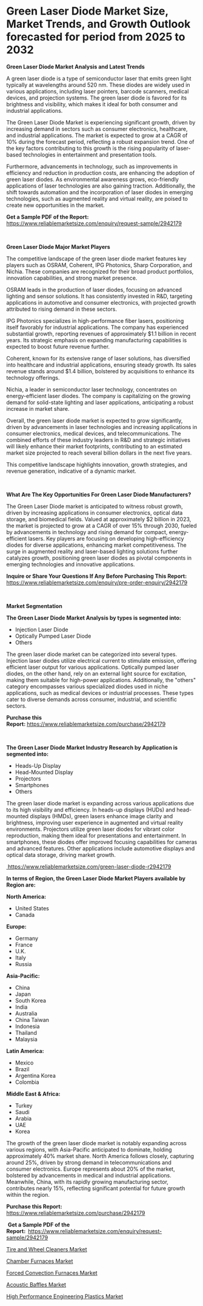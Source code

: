 <p><h1>Green Laser Diode Market Size, Market Trends, and Growth Outlook forecasted for period from 2025 to 2032</h1></p><p><strong>Green Laser Diode Market Analysis and Latest Trends</strong></p>
<p><p>A green laser diode is a type of semiconductor laser that emits green light typically at wavelengths around 520 nm. These diodes are widely used in various applications, including laser pointers, barcode scanners, medical devices, and projection systems. The green laser diode is favored for its brightness and visibility, which makes it ideal for both consumer and industrial applications.</p><p>The Green Laser Diode Market is experiencing significant growth, driven by increasing demand in sectors such as consumer electronics, healthcare, and industrial applications. The market is expected to grow at a CAGR of 10% during the forecast period, reflecting a robust expansion trend. One of the key factors contributing to this growth is the rising popularity of laser-based technologies in entertainment and presentation tools.</p><p>Furthermore, advancements in technology, such as improvements in efficiency and reduction in production costs, are enhancing the adoption of green laser diodes. As environmental awareness grows, eco-friendly applications of laser technologies are also gaining traction. Additionally, the shift towards automation and the incorporation of laser diodes in emerging technologies, such as augmented reality and virtual reality, are poised to create new opportunities in the market.</p></p>
<p><strong>Get a Sample PDF of the Report:&nbsp;</strong> <a href="https://www.reliablemarketsize.com/enquiry/request-sample/2942179?utm_campaign=1832&utm_medium=2&utm_source=Github&utm_content=ia&utm_term=15032025&utm_id=green-laser-diode">https://www.reliablemarketsize.com/enquiry/request-sample/2942179</a></p>
<p>&nbsp;</p>
<p><strong>Green Laser Diode Major Market Players</strong></p>
<p><p>The competitive landscape of the green laser diode market features key players such as OSRAM, Coherent, IPG Photonics, Sharp Corporation, and Nichia. These companies are recognized for their broad product portfolios, innovation capabilities, and strong market presence.</p><p>OSRAM leads in the production of laser diodes, focusing on advanced lighting and sensor solutions. It has consistently invested in R&D, targeting applications in automotive and consumer electronics, with projected growth attributed to rising demand in these sectors.</p><p>IPG Photonics specializes in high-performance fiber lasers, positioning itself favorably for industrial applications. The company has experienced substantial growth, reporting revenues of approximately $1.1 billion in recent years. Its strategic emphasis on expanding manufacturing capabilities is expected to boost future revenue further.</p><p>Coherent, known for its extensive range of laser solutions, has diversified into healthcare and industrial applications, ensuring steady growth. Its sales revenue stands around $1.4 billion, bolstered by acquisitions to enhance its technology offerings.</p><p>Nichia, a leader in semiconductor laser technology, concentrates on energy-efficient laser diodes. The company is capitalizing on the growing demand for solid-state lighting and laser applications, anticipating a robust increase in market share. </p><p>Overall, the green laser diode market is expected to grow significantly, driven by advancements in laser technologies and increasing applications in consumer electronics, medical devices, and telecommunications. The combined efforts of these industry leaders in R&D and strategic initiatives will likely enhance their market footprints, contributing to an estimated market size projected to reach several billion dollars in the next five years. </p><p>This competitive landscape highlights innovation, growth strategies, and revenue generation, indicative of a dynamic market.</p></p>
<p>&nbsp;</p>
<p><strong>What Are The Key Opportunities For Green Laser Diode Manufacturers?</strong></p>
<p><p>The Green Laser Diode market is anticipated to witness robust growth, driven by increasing applications in consumer electronics, optical data storage, and biomedical fields. Valued at approximately $2 billion in 2023, the market is projected to grow at a CAGR of over 15% through 2030, fueled by advancements in technology and rising demand for compact, energy-efficient lasers. Key players are focusing on developing high-efficiency diodes for diverse applications, enhancing market competitiveness. The surge in augmented reality and laser-based lighting solutions further catalyzes growth, positioning green laser diodes as pivotal components in emerging technologies and innovative applications.</p></p>
<p><strong>Inquire or Share Your Questions If Any Before Purchasing This Report:</strong> <a href="https://www.reliablemarketsize.com/enquiry/pre-order-enquiry/2942179?utm_campaign=1832&utm_medium=2&utm_source=Github&utm_content=ia&utm_term=15032025&utm_id=green-laser-diode">https://www.reliablemarketsize.com/enquiry/pre-order-enquiry/2942179</a></p>
<p>&nbsp;</p>
<p><strong>Market Segmentation</strong></p>
<p><strong>The Green Laser Diode Market Analysis by types is segmented into:</strong></p>
<p><ul><li>Injection Laser Diode</li><li>Optically Pumped Laser Diode</li><li>Others</li></ul></p>
<p><p>The green laser diode market can be categorized into several types. Injection laser diodes utilize electrical current to stimulate emission, offering efficient laser output for various applications. Optically pumped laser diodes, on the other hand, rely on an external light source for excitation, making them suitable for high-power applications. Additionally, the "others" category encompasses various specialized diodes used in niche applications, such as medical devices or industrial processes. These types cater to diverse demands across consumer, industrial, and scientific sectors.</p></p>
<p><strong>Purchase this Report:&nbsp;</strong><a href="https://www.reliablemarketsize.com/purchase/2942179?utm_campaign=1832&utm_medium=2&utm_source=Github&utm_content=ia&utm_term=15032025&utm_id=green-laser-diode">https://www.reliablemarketsize.com/purchase/2942179</a></p>
<p>&nbsp;</p>
<p><strong>The Green Laser Diode Market Industry Research by Application is segmented into:</strong></p>
<p><ul><li>Heads-Up Display</li><li>Head-Mounted Display</li><li>Projectors</li><li>Smartphones</li><li>Others</li></ul></p>
<p><p>The green laser diode market is expanding across various applications due to its high visibility and efficiency. In heads-up displays (HUDs) and head-mounted displays (HMDs), green lasers enhance image clarity and brightness, improving user experience in augmented and virtual reality environments. Projectors utilize green laser diodes for vibrant color reproduction, making them ideal for presentations and entertainment. In smartphones, these diodes offer improved focusing capabilities for cameras and advanced features. Other applications include automotive displays and optical data storage, driving market growth.</p></p>
<p><a href="https://www.reliablemarketsize.com/green-laser-diode-r2942179?utm_campaign=1832&utm_medium=2&utm_source=Github&utm_content=ia&utm_term=15032025&utm_id=green-laser-diode">&nbsp;https://www.reliablemarketsize.com/green-laser-diode-r2942179</a></p>
<p><strong>In terms of Region, the Green Laser Diode Market Players available by Region are:</strong></p>
<p>
    <p> <strong> North America: </strong>
        <ul>
            <li>United States</li>
            <li>Canada</li>
        </ul>
        </p> 
    <p> <strong> Europe: </strong>
        <ul>
            <li>Germany</li>
            <li>France</li>
            <li>U.K.</li>
            <li>Italy</li>
            <li>Russia</li>
        </ul>
        </p> 
    <p> <strong> Asia-Pacific: </strong>
        <ul>
            <li>China</li>
            <li>Japan</li>
            <li>South Korea</li>
            <li>India</li>
            <li>Australia</li>
            <li>China Taiwan</li>
            <li>Indonesia</li>
            <li>Thailand</li>
            <li>Malaysia</li>
        </ul>
        </p> 
    <p> <strong> Latin America: </strong>
        <ul>
            <li>Mexico</li>
            <li>Brazil</li>
            <li>Argentina Korea</li>
            <li>Colombia</li>
        </ul>
        </p> 
    <p> <strong> Middle East & Africa: </strong>
        <ul>
            <li>Turkey</li>
            <li>Saudi</li>
            <li>Arabia</li>
            <li>UAE</li>
            <li>Korea</li>
        </ul>
    </p>
    </p>
<p><p>The growth of the green laser diode market is notably expanding across various regions, with Asia-Pacific anticipated to dominate, holding approximately 40% market share. North America follows closely, capturing around 25%, driven by strong demand in telecommunications and consumer electronics. Europe represents about 20% of the market, bolstered by advancements in medical and industrial applications. Meanwhile, China, with its rapidly growing manufacturing sector, contributes nearly 15%, reflecting significant potential for future growth within the region.</p></p>
<p><strong>Purchase this Report: </strong><a href="https://www.reliablemarketsize.com/purchase/2942179?utm_campaign=1832&utm_medium=2&utm_source=Github&utm_content=ia&utm_term=15032025&utm_id=green-laser-diode">https://www.reliablemarketsize.com/purchase/2942179</a></p>
<p>&nbsp;<strong>Get a Sample PDF of the Report:&nbsp;&nbsp;</strong><a href="https://www.reliablemarketsize.com/enquiry/request-sample/2942179?utm_campaign=1832&utm_medium=2&utm_source=Github&utm_content=ia&utm_term=15032025&utm_id=green-laser-diode">https://www.reliablemarketsize.com/enquiry/request-sample/2942179</a></p>
<p><strong></strong></p>
<p><p><a href="https://github.com/motosyuliq/Market-Research-Report-List-1/blob/main/tire-and-wheel-cleaners-market.md?utm_campaign=1832&utm_medium=2&utm_source=Github&utm_content=ia&utm_term=15032025&utm_id=green-laser-diode">Tire and Wheel Cleaners Market</a></p><p><a href="https://github.com/lotoahshaiek/Market-Research-Report-List-1/blob/main/chamber-furnaces-market.md?utm_campaign=1832&utm_medium=2&utm_source=Github&utm_content=ia&utm_term=15032025&utm_id=green-laser-diode">Chamber Furnaces Market</a></p><p><a href="https://github.com/nsmifidget3/Market-Research-Report-List-1/blob/main/forced-convection-furnaces-market.md?utm_campaign=1832&utm_medium=2&utm_source=Github&utm_content=ia&utm_term=15032025&utm_id=green-laser-diode">Forced Convection Furnaces Market</a></p><p><a href="https://github.com/muskoaizahfi/Market-Research-Report-List-1/blob/main/acoustic-baffles-market.md?utm_campaign=1832&utm_medium=2&utm_source=Github&utm_content=ia&utm_term=15032025&utm_id=green-laser-diode">Acoustic Baffles Market</a></p><p><a href="https://github.com/orlinvisonju/Market-Research-Report-List-1/blob/main/high-performance-engineering-plastics-market.md?utm_campaign=1832&utm_medium=2&utm_source=Github&utm_content=ia&utm_term=15032025&utm_id=green-laser-diode">High Performance Engineering Plastics Market</a></p></p>